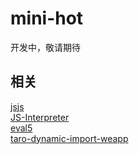 # mini-hot
开发中，敬请期待

## 相关
[jsjs](https://github.com/bramblex/jsjs)  
[JS-Interpreter](https://github.com/NeilFraser/JS-Interpreter)  
[eval5](https://github.com/bplok20010/eval5)  
[taro-dynamic-import-weapp](https://github.com/JiyuShao/taro-dynamic-import-weapp)  
